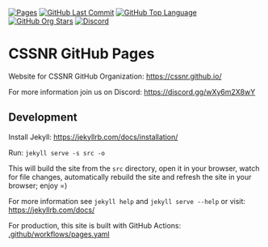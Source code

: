[![Pages](https://img.shields.io/github/actions/workflow/status/cssnr/cssnr.github.io/pages.yaml?logo=github&logoColor=white&label=pages)](https://github.com/cssnr/cssnr.github.io/actions/workflows/pages.yaml)
[![GitHub Last Commit](https://img.shields.io/github/last-commit/cssnr/cssnr.github.io?logo=github&logoColor=white&label=updated)](https://github.com/cssnr/cssnr.github.io/graphs/commit-activity)
[![GitHub Top Language](https://img.shields.io/github/languages/top/cssnr/cssnr.github.io?logo=htmx&logoColor=white)](https://github.com/cssnr/cssnr.github.io)
[![GitHub Org Stars](https://img.shields.io/github/stars/cssnr?style=flat&logo=github&logoColor=white&label=org%20stars)](https://github.com/cssnr/)
[![Discord](https://img.shields.io/discord/899171661457293343?logo=discord&logoColor=white&label=discord&color=7289da)](https://discord.gg/wXy6m2X8wY)

# CSSNR GitHub Pages

Website for CSSNR GitHub Organization: https://cssnr.github.io/

For more information join us on Discord: https://discord.gg/wXy6m2X8wY

## Development

Install Jekyll: https://jekyllrb.com/docs/installation/

Run: `jekyll serve -s src -o`

This will build the site from the `src` directory, open it in your browser, watch for file changes, automatically rebuild the site and refresh the site in your browser; enjoy =)

For more information see `jekyll help` and `jekyll serve --help` or visit: https://jekyllrb.com/docs/

For production, this site is built with GitHub Actions: [.github/workflows/pages.yaml](.github%2Fworkflows%2Fpages.yaml)
